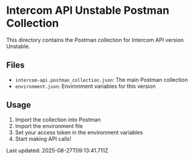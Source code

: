 # Intercom API Unstable Postman Collection

This directory contains the Postman collection for Intercom API version Unstable.

## Files
- `intercom-api.postman_collection.json`: The main Postman collection
- `environment.json`: Environment variables for this version

## Usage
1. Import the collection into Postman
2. Import the environment file
3. Set your access token in the environment variables
4. Start making API calls!

Last updated: 2025-08-27T09:13:41.711Z
